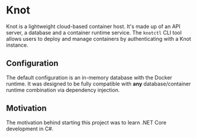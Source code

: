 # Knot
Knot is a lightweight cloud-based container host. It's made up of an API server, a database and a container runtime service. The `knotctl` CLI tool allows users to deploy and manage containers by authenticating with a Knot instance.

## Configuration
The default configuration is an in-memory database with the Docker runtime. It was designed to be fully compatible with **any** database/container runtime combination via dependency injection.

## Motivation
The motivation behind starting this project was to learn .NET Core development in C#.